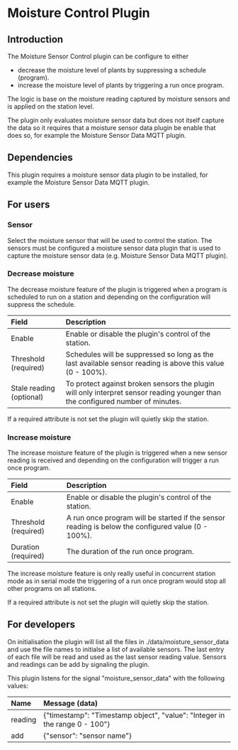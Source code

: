 # Moisture Control Plugin

## Introduction

The Moisture Sensor Control plugin can be configure to either

- decrease the moisture level of plants by suppressing a schedule (program).
- increase the moisture level of plants by triggering a run once program.

The logic is base on the moisture reading captured by moisture sensors
and is applied on the station level.

The plugin only evaluates moisture sensor data but does not itself
capture the data so it requires that a moisture sensor data plugin be enable that
does so, for example the Moisture Sensor Data MQTT plugin.

## Dependencies

This plugin requires a moisture sensor data plugin to be installed, for example the Moisture Sensor Data MQTT plugin.

## For users

### Sensor
Select the moisture sensor that will be used to control the
station. The sensors must be configured a moisture sensor data plugin
that is used to capture the moisture sensor data (e.g. Moisture
Sensor Data MQTT plugin).

### Decrease moisture

The decrease moisture feature of the plugin is triggered when a
program is scheduled to run on a station and depending on the
configuration will suppress the schedule.

|Field |Description|
| :--- | :--- |
|Enable | Enable or disable the plugin's control of the station.|
|Threshold (required) | Schedules will be suppressed so long as the last available sensor reading is above this value (0 - 100%).|
|Stale reading (optional) | To protect against broken sensors the plugin will only interpret sensor reading younger than the configured number of minutes.|

If a required attribute is not set the plugin will quietly skip the station.

### Increase moisture

The increase moisture feature of the plugin is triggered when a
new sensor reading is received and depending on the
configuration will trigger a run once program.

|Field |Description|
| :--- | :--- |
|Enable| Enable or disable the plugin's control of the station.|
|Threshold (required)| A run once program will be started if the sensor reading is below the configured value (0 - 100%).|
|Duration (required)| The duration of the run once program.|

The increase moisture feature is only really useful in concurrent
station mode as in serial mode the triggering of a run once program
would stop all other programs on all stations.

If a required attribute is not set the plugin will quietly skip the station.

## For developers

On initialisation the plugin will list all the files in ./data/moisture\_sensor_data and use the file names to initialse a list of available sensors. The last entry of each file will be read and used as the last sensor reading value. Sensors and readings can be add by signaling the plugin.

This plugin listens for the signal "moisture\_sensor_data" with the following values:

|Name |Message (data)|
| :--- | :--- |
|reading| {"timestamp": "Timestamp object", "value": "Integer in the range 0 - 100"}
|add | {"sensor": "sensor name"}
